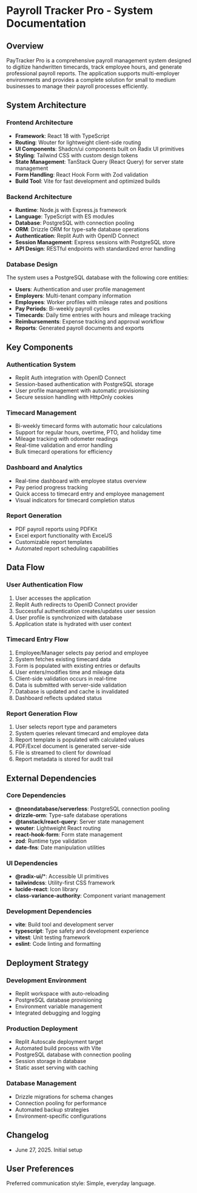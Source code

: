 # Payroll Tracker Pro - System Documentation

## Overview

PayTracker Pro is a comprehensive payroll management system designed to digitize handwritten timecards, track employee hours, and generate professional payroll reports. The application supports multi-employer environments and provides a complete solution for small to medium businesses to manage their payroll processes efficiently.

## System Architecture

### Frontend Architecture
- **Framework**: React 18 with TypeScript
- **Routing**: Wouter for lightweight client-side routing
- **UI Components**: Shadcn/ui components built on Radix UI primitives
- **Styling**: Tailwind CSS with custom design tokens
- **State Management**: TanStack Query (React Query) for server state management
- **Form Handling**: React Hook Form with Zod validation
- **Build Tool**: Vite for fast development and optimized builds

### Backend Architecture
- **Runtime**: Node.js with Express.js framework
- **Language**: TypeScript with ES modules
- **Database**: PostgreSQL with connection pooling
- **ORM**: Drizzle ORM for type-safe database operations
- **Authentication**: Replit Auth with OpenID Connect
- **Session Management**: Express sessions with PostgreSQL store
- **API Design**: RESTful endpoints with standardized error handling

### Database Design
The system uses a PostgreSQL database with the following core entities:
- **Users**: Authentication and user profile management
- **Employers**: Multi-tenant company information
- **Employees**: Worker profiles with mileage rates and positions
- **Pay Periods**: Bi-weekly payroll cycles
- **Timecards**: Daily time entries with hours and mileage tracking
- **Reimbursements**: Expense tracking and approval workflow
- **Reports**: Generated payroll documents and exports

## Key Components

### Authentication System
- Replit Auth integration with OpenID Connect
- Session-based authentication with PostgreSQL storage
- User profile management with automatic provisioning
- Secure session handling with HttpOnly cookies

### Timecard Management
- Bi-weekly timecard forms with automatic hour calculations
- Support for regular hours, overtime, PTO, and holiday time
- Mileage tracking with odometer readings
- Real-time validation and error handling
- Bulk timecard operations for efficiency

### Dashboard and Analytics
- Real-time dashboard with employee status overview
- Pay period progress tracking
- Quick access to timecard entry and employee management
- Visual indicators for timecard completion status

### Report Generation
- PDF payroll reports using PDFKit
- Excel export functionality with ExcelJS
- Customizable report templates
- Automated report scheduling capabilities

## Data Flow

### User Authentication Flow
1. User accesses the application
2. Replit Auth redirects to OpenID Connect provider
3. Successful authentication creates/updates user session
4. User profile is synchronized with database
5. Application state is hydrated with user context

### Timecard Entry Flow
1. Employee/Manager selects pay period and employee
2. System fetches existing timecard data
3. Form is populated with existing entries or defaults
4. User enters/modifies time and mileage data
5. Client-side validation occurs in real-time
6. Data is submitted with server-side validation
7. Database is updated and cache is invalidated
8. Dashboard reflects updated status

### Report Generation Flow
1. User selects report type and parameters
2. System queries relevant timecard and employee data
3. Report template is populated with calculated values
4. PDF/Excel document is generated server-side
5. File is streamed to client for download
6. Report metadata is stored for audit trail

## External Dependencies

### Core Dependencies
- **@neondatabase/serverless**: PostgreSQL connection pooling
- **drizzle-orm**: Type-safe database operations
- **@tanstack/react-query**: Server state management
- **wouter**: Lightweight React routing
- **react-hook-form**: Form state management
- **zod**: Runtime type validation
- **date-fns**: Date manipulation utilities

### UI Dependencies
- **@radix-ui/***: Accessible UI primitives
- **tailwindcss**: Utility-first CSS framework
- **lucide-react**: Icon library
- **class-variance-authority**: Component variant management

### Development Dependencies
- **vite**: Build tool and development server
- **typescript**: Type safety and development experience
- **vitest**: Unit testing framework
- **eslint**: Code linting and formatting

## Deployment Strategy

### Development Environment
- Replit workspace with auto-reloading
- PostgreSQL database provisioning
- Environment variable management
- Integrated debugging and logging

### Production Deployment
- Replit Autoscale deployment target
- Automated build process with Vite
- PostgreSQL database with connection pooling
- Session storage in database
- Static asset serving with caching

### Database Management
- Drizzle migrations for schema changes
- Connection pooling for performance
- Automated backup strategies
- Environment-specific configurations

## Changelog

- June 27, 2025. Initial setup

## User Preferences

Preferred communication style: Simple, everyday language.